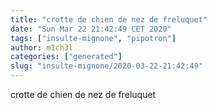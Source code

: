 ```yaml
---
title: "crotte de chien de nez de freluquet"
date: "Sun Mar 22 21:42:49 CET 2020"
tags: ["insulte-mignone", "pipotron"]
author: m1ch3l
categories: ["generated"]
slug: "insulte-mignone/2020-03-22-21:42:49"
---
```


crotte de chien de nez de freluquet
